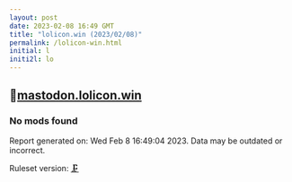 ```yaml
---
layout: post
date: 2023-02-08 16:49 GMT
title: "lolicon.win (2023/02/08)"
permalink: /lolicon-win.html
initial: l
initi2l: lo
---
```


## 🐘[mastodon.lolicon.win](https://mastodon.lolicon.win)

### No mods found

Report generated on: Wed Feb  8 16:49:04 2023. Data may be outdated or incorrect.

Ruleset version: [🗜](/version-clamp)

